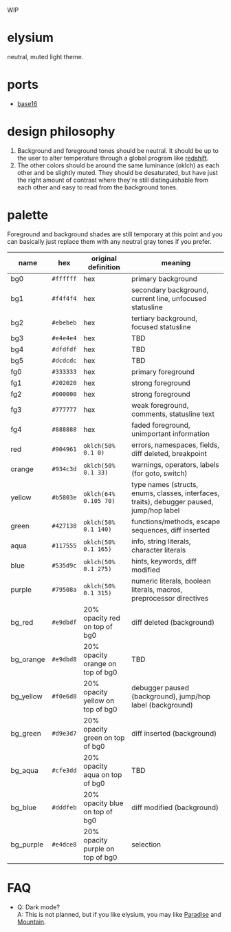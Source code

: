 WIP

# elysium
neutral, muted light theme.

# ports
- [base16](https://github.com/Apeiros-46B/elysium/tree/main/ports/base16)

# design philosophy
1. Background and foreground tones should be neutral. It should be up to the user to alter temperature through a global program like [redshift](https://github.com/jonls/redshift).
2. The other colors should be around the same luminance (oklch) as each other and be slightly muted. They should be desaturated, but have just the right amount of contrast where they're still distinguishable from each other and easy to read from the background tones.

# palette
Foreground and background shades are still temporary at this point and you can basically just replace them with any neutral gray tones if you prefer.

|name      |hex      |original definition             |meaning                                                                                   |
|----------|---------|--------------------------------|------------------------------------------------------------------------------------------|
|bg0       |`#ffffff`|hex                             |primary background                                                                        |
|bg1       |`#f4f4f4`|hex                             |secondary background, current line, unfocused statusline                                  |
|bg2       |`#ebebeb`|hex                             |tertiary background, focused statusline                                                   |
|bg3       |`#e4e4e4`|hex                             |TBD                                                                                       |
|bg4       |`#dfdfdf`|hex                             |TBD                                                                                       |
|bg5       |`#dcdcdc`|hex                             |TBD                                                                                       |
|fg0       |`#333333`|hex                             |primary foreground                                                                        |
|fg1       |`#202020`|hex                             |strong foreground                                                                         |
|fg2       |`#000000`|hex                             |strong foreground                                                                         |
|fg3       |`#777777`|hex                             |weak foreground, comments, statusline text                                                |
|fg4       |`#888888`|hex                             |faded foreground, unimportant information                                                 |
|red       |`#904961`|`oklch(50% 0.1 0)`              |errors, namespaces, fields, diff deleted, breakpoint                                      |
|orange    |`#934c3d`|`oklch(50% 0.1 33)`             |warnings, operators, labels (for goto, switch)                                            |
|yellow    |`#b5803e`|`oklch(64% 0.105 70)`           |type names (structs, enums, classes, interfaces, traits), debugger paused, jump/hop label |
|green     |`#427138`|`oklch(50% 0.1 140)`            |functions/methods, escape sequences, diff inserted                                        |
|aqua      |`#117555`|`oklch(50% 0.1 165)`            |info, string literals, character literals                                                 |
|blue      |`#535d9c`|`oklch(50% 0.1 275)`            |hints, keywords, diff modified                                                            |
|purple    |`#79508a`|`oklch(50% 0.1 315)`            |numeric literals, boolean literals, macros, preprocessor directives                       |
|bg\_red   |`#e9dbdf`|20% opacity red on top of bg0   |diff deleted (background)                                                                 |
|bg\_orange|`#e9dbd8`|20% opacity orange on top of bg0|TBD                                                                                       |
|bg\_yellow|`#f0e6d8`|20% opacity yellow on top of bg0|debugger paused (background), jump/hop label (background)                                 |
|bg\_green |`#d9e3d7`|20% opacity green on top of bg0 |diff inserted (background)                                                                |
|bg\_aqua  |`#cfe3dd`|20% opacity aqua on top of bg0  |TBD                                                                                       |
|bg\_blue  |`#dddfeb`|20% opacity blue on top of bg0  |diff modified (background)                                                                |
|bg\_purple|`#e4dce8`|20% opacity purple on top of bg0|selection                                                                                 |

# FAQ
- Q: Dark mode?  
  A: This is not planned, but if you like elysium, you may like [Paradise](https://github.com/paradise-theme/paradise) and [Mountain](https://github.com/mountain-theme/Mountain).

